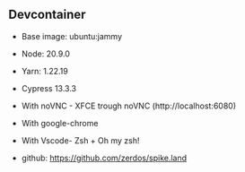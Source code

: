 ## Devcontainer

- Base image: ubuntu:jammy
- Node: 20.9.0
- Yarn: 1.22.19
- Cypress 13.3.3
- With noVNC - XFCE trough noVNC (http://localhost:6080)
- With google-chrome
- With Vscode- Zsh + Oh my zsh!

- github: https://github.com/zerdos/spike.land
